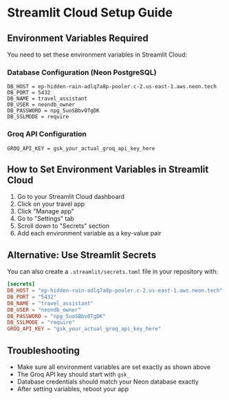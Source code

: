 # Streamlit Cloud Setup Guide

## Environment Variables Required

You need to set these environment variables in Streamlit Cloud:

### Database Configuration (Neon PostgreSQL)
```
DB_HOST = ep-hidden-rain-adlq7a8p-pooler.c-2.us-east-1.aws.neon.tech
DB_PORT = 5432
DB_NAME = travel_assistant
DB_USER = neondb_owner
DB_PASSWORD = npg_5uoSBbv0TgDK
DB_SSLMODE = require
```

### Groq API Configuration
```
GROQ_API_KEY = gsk_your_actual_groq_api_key_here
```

## How to Set Environment Variables in Streamlit Cloud

1. Go to your Streamlit Cloud dashboard
2. Click on your travel app
3. Click "Manage app"
4. Go to "Settings" tab
5. Scroll down to "Secrets" section
6. Add each environment variable as a key-value pair

## Alternative: Use Streamlit Secrets

You can also create a `.streamlit/secrets.toml` file in your repository with:

```toml
[secrets]
DB_HOST = "ep-hidden-rain-adlq7a8p-pooler.c-2.us-east-1.aws.neon.tech"
DB_PORT = "5432"
DB_NAME = "travel_assistant"
DB_USER = "neondb_owner"
DB_PASSWORD = "npg_5uoSBbv0TgDK"
DB_SSLMODE = "require"
GROQ_API_KEY = "gsk_your_actual_groq_api_key_here"
```

## Troubleshooting

- Make sure all environment variables are set exactly as shown above
- The Groq API key should start with `gsk_`
- Database credentials should match your Neon database exactly
- After setting variables, reboot your app
